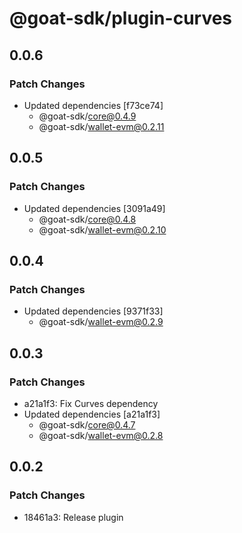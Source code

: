 # @goat-sdk/plugin-curves

## 0.0.6

### Patch Changes

- Updated dependencies [f73ce74]
  - @goat-sdk/core@0.4.9
  - @goat-sdk/wallet-evm@0.2.11

## 0.0.5

### Patch Changes

- Updated dependencies [3091a49]
  - @goat-sdk/core@0.4.8
  - @goat-sdk/wallet-evm@0.2.10

## 0.0.4

### Patch Changes

- Updated dependencies [9371f33]
  - @goat-sdk/wallet-evm@0.2.9

## 0.0.3

### Patch Changes

- a21a1f3: Fix Curves dependency
- Updated dependencies [a21a1f3]
  - @goat-sdk/core@0.4.7
  - @goat-sdk/wallet-evm@0.2.8

## 0.0.2

### Patch Changes

- 18461a3: Release plugin
